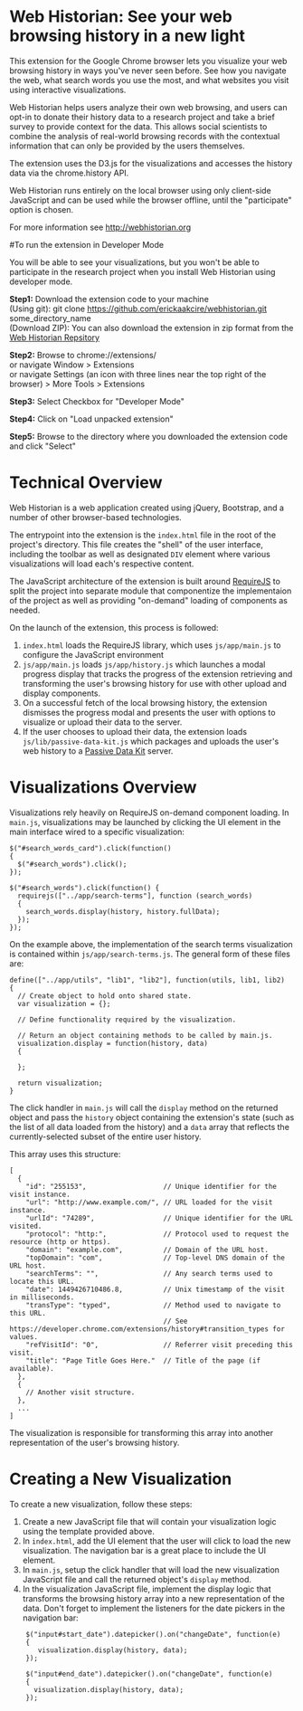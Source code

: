 # Web Historian: See your web browsing history in a new light
This extension for the Google Chrome browser lets you visualize your web browsing history in ways you've never seen before. See how you navigate the web, what search words you use the most, and what websites you visit using interactive visualizations.

Web Historian helps users analyze their own web browsing, and users can opt-in to donate their history data to a research project and take a brief survey to provide context for the data. This allows social scientists to combine the analysis of real-world browsing records with the contextual information that can only be provided by the users themselves. 

The extension uses the D3.js for the visualizations and accesses the history data via the chrome.history API.

Web Historian runs entirely on the local browser using only client-side JavaScript and can be used while the browser offline, until the "participate" option is chosen. 

For more information see http://webhistorian.org

#To run the extension in Developer Mode

You will be able to see  your visualizations, but you won't be able to participate in the research project when you install Web Historian using developer mode.

<strong>Step1:</strong> Download the extension code to your machine <br/>
(Using git): git clone https://github.com/erickaakcire/webhistorian.git some_directory_name <br/>
(Download ZIP): You can also download the extension in zip format from the [Web Historian Repsitory](https://github.com/erickaakcire/webhistorian)

<strong>Step2:</strong> Browse to chrome://extensions/ <br/> or navigate Window > Extensions<br/> or navigate Settings (an icon with three lines near the top right of the browser) > More Tools > Extensions

<strong>Step3:</strong> Select Checkbox for "Developer Mode"

<strong>Step4:</strong> Click on "Load unpacked extension"

<strong>Step5:</strong> Browse to the directory where you downloaded the extension code and click "Select"

# Technical Overview

Web Historian is a web application created using jQuery, Bootstrap, and a number of other browser-based technologies.

The entrypoint into the extension is the `index.html` file in the root of the project's directory. This file creates the "shell" of the user interface, including the toolbar as well as designated `DIV` element where various visualizations will load each's respective content.

The JavaScript architecture of the extension is built around [RequireJS](http://requirejs.org/) to split the project into separate module that componentize the implementaion of the project as well as providing "on-demand" loading of components as needed.

On the launch of the extension, this process is followed:

1. `index.html` loads the RequireJS library, which uses `js/app/main.js` to configure the JavaScript environment
2. `js/app/main.js` loads `js/app/history.js` which launches a modal progress display that tracks the progress of the extension retrieving and transforming the user's browsing history for use with other upload and display components.
3. On a successful fetch of the local browsing history, the extension dismisses the progress modal and presents the user with options to visualize or upload their data to the server.
4. If the user chooses to upload their data, the extension loads `js/lib/passive-data-kit.js` which packages and uploads the user's web history to a [Passive Data Kit](https://github.com/audaciouscode/PassiveDataKit-Django) server.

# Visualizations Overview

Visualizations rely heavily on RequireJS on-demand component loading. In `main.js`, visualizations may be launched by clicking the UI element in the main interface wired to a specific visualization:

    $("#search_words_card").click(function()
    {
      $("#search_words").click();
    });

    $("#search_words").click(function() {
      requirejs(["../app/search-terms"], function (search_words) 
      {
        search_words.display(history, history.fullData);
      });
    });

On the example above, the implementation of the search terms visualization is contained within `js/app/search-terms.js`. The general form of these files are:

    define(["../app/utils", "lib1", "lib2"], function(utils, lib1, lib2) 
    {
      // Create object to hold onto shared state.
      var visualization = {};
      
      // Define functionality required by the visualization.
      
      // Return an object containing methods to be called by main.js.
      visualization.display = function(history, data)
      {
      
      };
      
      return visualization;
    }

The click handler in `main.js` will call the `display` method on the returned object and pass the `history` object containing the extension's state (such as the list of all data loaded from the history) and a `data` array that reflects the currently-selected subset of the entire user history.

This array uses this structure:

    [
      {
        "id": "255153",                   // Unique identifier for the visit instance.
        "url": "http://www.example.com/", // URL loaded for the visit instance.   
        "urlId": "74289",                 // Unique identifier for the URL visited.
        "protocol": "http:",              // Protocol used to request the resource (http or https).
        "domain": "example.com",          // Domain of the URL host.
        "topDomain": "com",               // Top-level DNS domain of the URL host.
        "searchTerms": "",                // Any search terms used to locate this URL.
        "date": 1449426710486.8,          // Unix timestamp of the visit in milliseconds.
        "transType": "typed",             // Method used to navigate to this URL. 
                                          // See https://developer.chrome.com/extensions/history#transition_types for values.
        "refVisitId": "0",                // Referrer visit preceding this visit.
        "title": "Page Title Goes Here."  // Title of the page (if available).
      },
      {
        // Another visit structure.
      },
      ...
    ]

The visualization is responsible for transforming this array into another representation of the user's browsing history.

# Creating a New Visualization

To create a new visualization, follow these steps:

1. Create a new JavaScript file that will contain your visualization logic using the template provided above.
2. In `index.html`, add the UI element that the user will click to load the new visualization. The navigation bar is a great place to include the UI element.
3. In `main.js`, setup the click handler that will load the new visualization JavaScript file and call the returned object's `display` method.
4. In the visualization JavaScript file, implement the display logic that transforms the browsing history array into a new representation of the data. Don't forget to implement the listeners for the date pickers in the navigation bar:

````    
    $("input#start_date").datepicker().on("changeDate", function(e)
    {
       visualization.display(history, data);
    });
    
    $("input#end_date").datepicker().on("changeDate", function(e)
    {
      visualization.display(history, data);
    });
````
